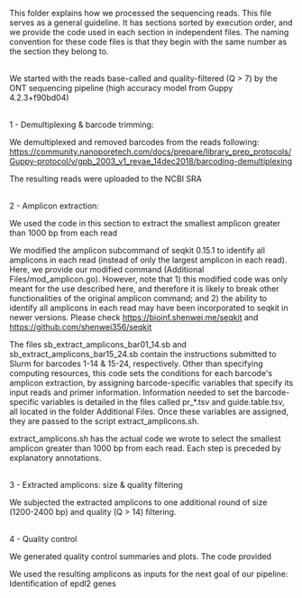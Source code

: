 This folder explains how we processed the sequencing reads. This file serves as a general guideline. It has sections sorted by execution order, and we provide the code used in each section in independent files. The naming convention for these code files is that they begin with the same number as the section they belong to.<br/><br/>


We started with the reads base-called and quality-filtered (Q > 7) by the ONT sequencing pipeline (high accuracy model from Guppy 4.2.3+f90bd04) <br/><br/>


1 - Demultiplexing & barcode trimming: 

We demultiplexed and removed barcodes from the reads following: https://community.nanoporetech.com/docs/prepare/library_prep_protocols/Guppy-protocol/v/gpb_2003_v1_revae_14dec2018/barcoding-demultiplexing

The resulting reads were uploaded to the NCBI SRA<br/><br/>


2 - Amplicon extraction: 

We used the code in this section to extract the smallest amplicon greater than 1000 bp from each read

We modified the amplicon subcommand of seqkit 0.15.1 to identify all amplicons in each read (instead of only the largest amplicon in each read). Here, we provide our modified command (Additional Files/mod_amplicon.go). However, note that 1) this modified code was only meant for the use described here, and therefore it is likely to break other functionalities of the original amplicon command; and 2) the ability to identify all amplicons in each read may have been incorporated to seqkit in newer versions. Please check https://bioinf.shenwei.me/seqkit and https://github.com/shenwei356/seqkit

The files sb_extract_amplicons_bar01_14.sb and sb_extract_amplicons_bar15_24.sb contain the instructions submitted to Slurm for barcodes 1-14 & 15-24, respectively. Other than specifying computing resources, this code sets the conditions for each barcode's amplicon extraction, by assigning barcode-specific variables that specify its input reads and primer information. Information needed to set the barcode-specific variables is detailed in the files called pr_*.tsv and guide.table.tsv, all located in the folder Additional Files. Once these variables are assigned, they are passed to the script  extract_amplicons.sh.

extract_amplicons.sh has the actual code we wrote to select the smallest amplicon greater than 1000 bp from each read. Each step is preceded by explanatory annotations.<br/><br/>


3 - Extracted amplicons: size & quality filtering

We subjected the extracted amplicons to one additional round of size (1200-2400 bp) and quality (Q > 14) filtering.<br/><br/>


4 - Quality control

We generated quality control summaries and plots. The code provided 


We used the resulting amplicons as inputs for the next goal of our pipeline: Identification of epdl2 genes
